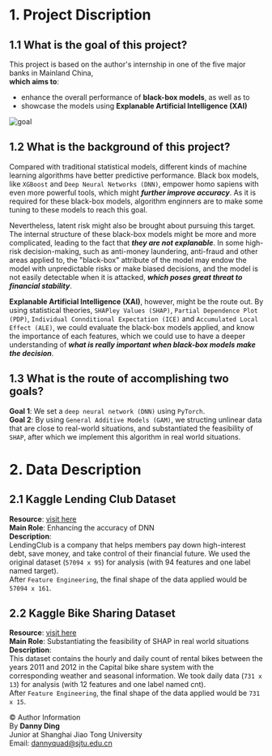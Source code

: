 # 1. Project Discription
## 1.1 What is the goal of this project?

This project is based on the author's internship in one of the five major banks in Mainland China,  
**which aims to**: 

* enhance the overall performance of **black-box models**, as well as to 
* showcase the models using **Explanable Artificial Intelligence (XAI)**

![goal](https://github.com/DannyyDing/Bank-project/blob/main/imgs/goals.png)


## 1.2 What is the background of this project?
Compared with traditional statistical models, different kinds of machine learning algorithms 
have better predictive performance. Black box models, like `XGBoost` and `Deep Neural Networks (DNN)`, 
empower homo sapiens with even more powerful tools, which might ***further improve accuracy***.
As it is required for these black-box models, algorithm enginners are to make some tuning to these models
to reach this goal.

Nevertheless, latent risk might also be brought about pursuing this target. The internal structure of
these black-box models might be more and more complicated, leading to the fact that ***they are not explanable***.
In some high-risk decision-making, such as anti-money laundering, anti-fraud and other areas applied to, the "black-box" attribute of the model
may endow the model with unpredictable risks or make biased decisions, and the model is not easily detectable when it is attacked,
***which poses great threat to financial stability***.

**Explanable Artificial Intelligence (XAI)**, however, might be the route out. By using statistical theories, 
`SHAPley Values (SHAP)`, `Partial Dependence Plot (PDP)`, `Individual Connditional Expectation (ICE)` and 
`Accumulated Local Effect (ALE)`, we could evaluate the black-box models applied, and 
know the importance of each features, which we could use to have a deeper understanding of ***what is really important when black-box models make
the decision***. 

## 1.3 What is the route of accomplishing two goals?
**Goal 1**: We set a `deep neural network (DNN)` using `PyTorch`.  
**Goal 2**: By using `General Additive Models (GAM)`, we structing unlinear data that are close
to real-world situations, and substantiated the feasibility of `SHAP`, 
after which we implement this algorithm in real world situations.

# 2. Data Description

## 2.1 Kaggle Lending Club Dataset

**Resource**: [visit here](https://www.kaggle.com/wordsforthewise/lending-club)  
**Main Role**: Enhancing the accuracy of DNN   
**Description**:  
LendingClub is a company that helps members pay down high-interest debt, 
save money, and take control of their financial future. 
We used the original dataset (`57094 x 95`) for analysis (with 94 features and one label named target).  
After `Feature Engineering`, the final shape of the data applied would be `57094 x 161`. 

## 2.2 Kaggle Bike Sharing Dataset

**Resource**: [visit here](https://www.kaggle.com/lakshmi25npathi/bike-sharing-dataset)  
**Main Role**: Substantiating the feasibility of SHAP in real world situations  
**Description**:  
This dataset contains the hourly and daily count of rental bikes between the years 2011 and 2012
in the Capital bike share system with the corresponding weather and seasonal information. 
We took daily data (`731 x 13`) for analysis (with 12 features and one label named cnt).  
After `Feature Engineering`, the final shape of the data applied would be `731 x 15`. 

© Author Information  
By **Danny Ding**  
Junior at Shanghai Jiao Tong University  
Email: [dannyquad@sjtu.edu.cn](mailto:dannyquad@sjtu.edu.cn)
